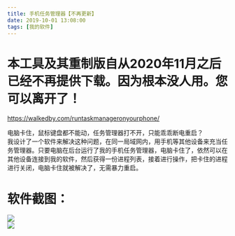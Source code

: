 ```yaml
---
title: 手机任务管理器【不再更新】
date: 2019-10-01 13:08:00
tags: [我的软件]
---
```


# 本工具及其重制版自从2020年11月之后已经不再提供下载。因为根本没人用。您可以离开了！

https://walkedby.com/runtaskmanageronyourphone/  


电脑卡住，鼠标键盘都不能动，任务管理器打不开，只能乖乖断电重启？  
我设计了一个软件来解决这种问题，在同一局域网内，用手机等其他设备来充当任务管理器。只要电脑在后台运行了我的手机任务管理器，电脑卡住了，依然可以在其他设备连接到我的软件，然后获得一份进程列表，接着进行操作，把卡住的进程进行关闭，电脑卡住就被解决了，无需暴力重启。  

# 软件截图：  
![](https://s2.ax1x.com/2020/01/07/l63kj0.png)  
![](https://s2.ax1x.com/2019/10/01/uNfjBQ.png)  
